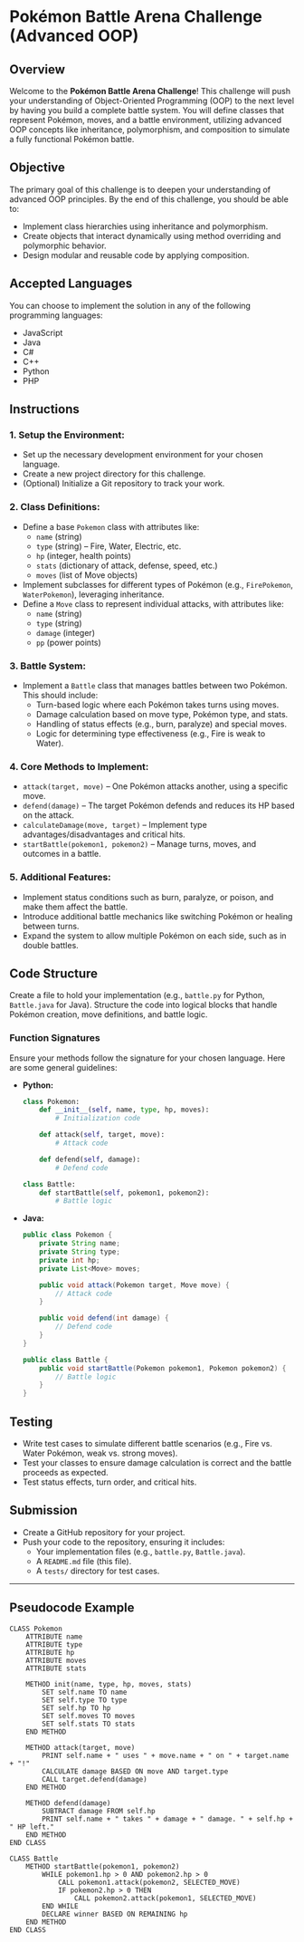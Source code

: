 # Pokémon Battle Arena Challenge (Advanced OOP)

## Overview
Welcome to the **Pokémon Battle Arena Challenge**! This challenge will push your understanding of Object-Oriented Programming (OOP) to the next level by having you build a complete battle system. You will define classes that represent Pokémon, moves, and a battle environment, utilizing advanced OOP concepts like inheritance, polymorphism, and composition to simulate a fully functional Pokémon battle.

## Objective
The primary goal of this challenge is to deepen your understanding of advanced OOP principles. By the end of this challenge, you should be able to:
- Implement class hierarchies using inheritance and polymorphism.
- Create objects that interact dynamically using method overriding and polymorphic behavior.
- Design modular and reusable code by applying composition.

## Accepted Languages
You can choose to implement the solution in any of the following programming languages:
- JavaScript
- Java
- C#
- C++
- Python
- PHP

## Instructions

### 1. **Setup the Environment:**
   - Set up the necessary development environment for your chosen language.
   - Create a new project directory for this challenge.
   - (Optional) Initialize a Git repository to track your work.

### 2. **Class Definitions:**
   - Define a base `Pokemon` class with attributes like:
     - `name` (string)
     - `type` (string) – Fire, Water, Electric, etc.
     - `hp` (integer, health points)
     - `stats` (dictionary of attack, defense, speed, etc.)
     - `moves` (list of Move objects)
   - Implement subclasses for different types of Pokémon (e.g., `FirePokemon`, `WaterPokemon`), leveraging inheritance.
   - Define a `Move` class to represent individual attacks, with attributes like:
     - `name` (string)
     - `type` (string)
     - `damage` (integer)
     - `pp` (power points)

### 3. **Battle System:**
   - Implement a `Battle` class that manages battles between two Pokémon. This should include:
     - Turn-based logic where each Pokémon takes turns using moves.
     - Damage calculation based on move type, Pokémon type, and stats.
     - Handling of status effects (e.g., burn, paralyze) and special moves.
     - Logic for determining type effectiveness (e.g., Fire is weak to Water).

### 4. **Core Methods to Implement:**
   - `attack(target, move)` – One Pokémon attacks another, using a specific move.
   - `defend(damage)` – The target Pokémon defends and reduces its HP based on the attack.
   - `calculateDamage(move, target)` – Implement type advantages/disadvantages and critical hits.
   - `startBattle(pokemon1, pokemon2)` – Manage turns, moves, and outcomes in a battle.

### 5. **Additional Features:**
   - Implement status conditions such as burn, paralyze, or poison, and make them affect the battle.
   - Introduce additional battle mechanics like switching Pokémon or healing between turns.
   - Expand the system to allow multiple Pokémon on each side, such as in double battles.

## Code Structure
Create a file to hold your implementation (e.g., `battle.py` for Python, `Battle.java` for Java). 
Structure the code into logical blocks that handle Pokémon creation, move definitions, and battle logic.

### Function Signatures
Ensure your methods follow the signature for your chosen language. Here are some general guidelines:
- **Python:**
  ```python
  class Pokemon:
      def __init__(self, name, type, hp, moves):
          # Initialization code

      def attack(self, target, move):
          # Attack code

      def defend(self, damage):
          # Defend code

  class Battle:
      def startBattle(self, pokemon1, pokemon2):
          # Battle logic
  ```
- **Java:**
  ```java
  public class Pokemon {
      private String name;
      private String type;
      private int hp;
      private List<Move> moves;

      public void attack(Pokemon target, Move move) {
          // Attack code
      }

      public void defend(int damage) {
          // Defend code
      }
  }

  public class Battle {
      public void startBattle(Pokemon pokemon1, Pokemon pokemon2) {
          // Battle logic
      }
  }
  ```

## Testing
- Write test cases to simulate different battle scenarios (e.g., Fire vs. Water Pokémon, weak vs. strong moves).
- Test your classes to ensure damage calculation is correct and the battle proceeds as expected.
- Test status effects, turn order, and critical hits.

## Submission
- Create a GitHub repository for your project.
- Push your code to the repository, ensuring it includes:
  - Your implementation files (e.g., `battle.py`, `Battle.java`).
  - A `README.md` file (this file).
  - A `tests/` directory for test cases.

---

## Pseudocode Example

```pseudocode
CLASS Pokemon
    ATTRIBUTE name
    ATTRIBUTE type
    ATTRIBUTE hp
    ATTRIBUTE moves
    ATTRIBUTE stats

    METHOD init(name, type, hp, moves, stats)
        SET self.name TO name
        SET self.type TO type
        SET self.hp TO hp
        SET self.moves TO moves
        SET self.stats TO stats
    END METHOD

    METHOD attack(target, move)
        PRINT self.name + " uses " + move.name + " on " + target.name + "!"
        CALCULATE damage BASED ON move AND target.type
        CALL target.defend(damage)
    END METHOD

    METHOD defend(damage)
        SUBTRACT damage FROM self.hp
        PRINT self.name + " takes " + damage + " damage. " + self.hp + " HP left."
    END METHOD
END CLASS

CLASS Battle
    METHOD startBattle(pokemon1, pokemon2)
        WHILE pokemon1.hp > 0 AND pokemon2.hp > 0
            CALL pokemon1.attack(pokemon2, SELECTED_MOVE)
            IF pokemon2.hp > 0 THEN
                CALL pokemon2.attack(pokemon1, SELECTED_MOVE)
        END WHILE
        DECLARE winner BASED ON REMAINING hp
    END METHOD
END CLASS
```


